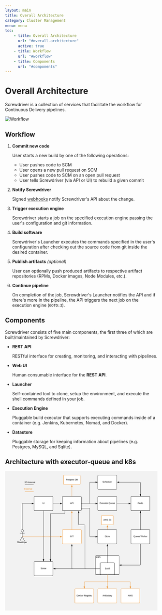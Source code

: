```yaml
---
layout: main
title: Overall Architecture
category: Cluster Management
menu: menu
toc:
    - title: Overall Architecture
      url: "#overall-architecture"
      active: true
    - title: Workflow
      url: "#workflow"
    - title: Components
      url: "#components"
---
```

# Overall Architecture

Screwdriver is a collection of services that facilitate the workflow for
Continuous Delivery pipelines.

![Workflow](assets/workflow.png)

## Workflow

1. **Commit new code**

    User starts a new build by one of the following operations:

    - User pushes code to SCM
    - User opens a new pull request on SCM
    - User pushes code to SCM on an open pull request
    - User tells Screwdriver (via API or UI) to rebuild a given commit

2. **Notify Screwdriver**

    Signed [webhooks](https://developer.github.com/webhooks/) notify
    Screwdriver's API about the change.

3. **Trigger execution engine**

    Screwdriver starts a job on the specified execution engine passing the
    user's configuration and git information.

4. **Build software**

    Screwdriver's Launcher executes the commands specified in the user's
    configuration after checking out the source code from git inside the
    desired container.

5. **Publish artifacts** _(optional)_

    User can optionally push produced artifacts to respective artifact
    repositories (RPMs, Docker images, Node Modules, etc.).

6. **Continue pipeline**

    On completion of the job, Screwdriver's Launcher notifies the API and
    if there's more in the pipeline, the API triggers the next job on the
    execution engine (`GOTO:3`).

## Components

Screwdriver consists of five main components, the first three of which are
built/maintained by Screwdriver:

 - **REST API**

    RESTful interface for creating, monitoring, and interacting with pipelines.

 - **Web UI**

    Human consumable interface for the **REST API**.

 - **Launcher**

    Self-contained tool to clone, setup the environment, and execute the
    shell commands defined in your job.

 - **Execution Engine**

    Pluggable build executor that supports executing commands inside of a
    container (e.g. Jenkins, Kubernetes, Nomad, and Docker).

 - **Datastore**

    Pluggable storage for keeping information about pipelines
    (e.g. Postgres, MySQL, and Sqlite).

## Architecture with executor-queue and k8s

![Architecture](assets/arch-k8s.png)
